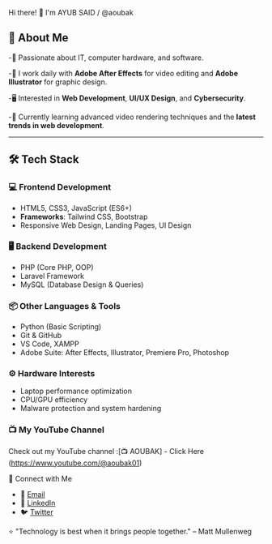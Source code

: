 
Hi there! 👋 I'm AYUB SAID / @aoubak 

## 🚀 About Me

-🎯 Passionate about IT, computer hardware, and software.

-🎥 I work daily with **Adobe After Effects** for video editing and **Adobe Illustrator** for graphic design.

-🖥️ Interested in **Web Development**, **UI/UX Design**, and **Cybersecurity**.

-🌱 Currently learning advanced video rendering techniques and the **latest trends in web development**.

---

## 🛠 Tech Stack

### 💻 Frontend Development
- HTML5, CSS3, JavaScript (ES6+)
- **Frameworks**: Tailwind CSS, Bootstrap
- Responsive Web Design, Landing Pages, UI Design

### 🖥️ Backend Development
- PHP (Core PHP, OOP)
- Laravel Framework
- MySQL (Database Design & Queries)

### 📦 Other Languages & Tools
- Python (Basic Scripting)
- Git & GitHub
- VS Code, XAMPP
- Adobe Suite: After Effects, Illustrator, Premiere Pro, Photoshop

### ⚙️ Hardware Interests
- Laptop performance optimization
- CPU/GPU efficiency
- Malware protection and system hardening

### 📺 My YouTube Channel
Check out my YouTube channel :[📺 AOUBAK] - Click Here (https://www.youtube.com/@aoubak01)

🔗 Connect with Me

- 📧 [Email](mailto:aoubak01@gmail.com)
- 💼 [LinkedIn](https://www.linkedin.com/in/aoub-ak-682b94230)
- 🐦 [Twitter](https://twitter.com/@aoub_ak)


⭐ "Technology is best when it brings people together." – Matt Mullenweg
<!---
aoubak/aoubak is a ✨ special ✨ repository because its `README.md` (this file) appears on your GitHub profile.
You can click the Preview link to take a look at your changes.
--->
